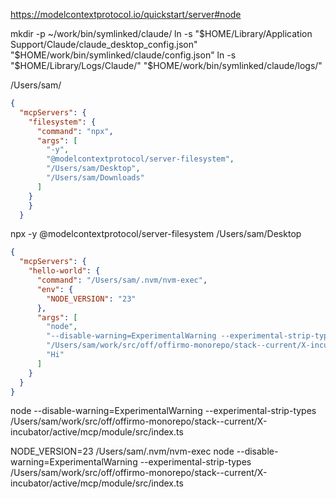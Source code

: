 
https://modelcontextprotocol.io/quickstart/server#node

mkdir -p ~/work/bin/symlinked/claude/
ln -s "$HOME/Library/Application Support/Claude/claude_desktop_config.json" "$HOME/work/bin/symlinked/claude/config.json"
ln -s "$HOME/Library/Logs/Claude/" "$HOME/work/bin/symlinked/claude/logs/"

/Users/sam/


```json
{
  "mcpServers": {
    "filesystem": {
      "command": "npx",
      "args": [
        "-y",
        "@modelcontextprotocol/server-filesystem",
        "/Users/sam/Desktop",
        "/Users/sam/Downloads"
      ]
    }
    }
  }
```
npx -y @modelcontextprotocol/server-filesystem /Users/sam/Desktop

```json
{
  "mcpServers": {
    "hello-world": {
      "command": "/Users/sam/.nvm/nvm-exec",
      "env": {
        "NODE_VERSION": "23"
      },
      "args": [
        "node",
        "--disable-warning=ExperimentalWarning --experimental-strip-types",
        "/Users/sam/work/src/off/offirmo-monorepo/stack--current/X-incubator/active/mcp/module/src/index.ts",
        "Hi"
      ]
    }
  }
}
```
node --disable-warning=ExperimentalWarning --experimental-strip-types /Users/sam/work/src/off/offirmo-monorepo/stack--current/X-incubator/active/mcp/module/src/index.ts

NODE_VERSION=23 /Users/sam/.nvm/nvm-exec node --disable-warning=ExperimentalWarning --experimental-strip-types /Users/sam/work/src/off/offirmo-monorepo/stack--current/X-incubator/active/mcp/module/src/index.ts
